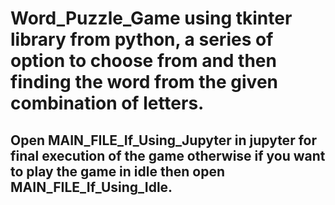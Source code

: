 # Word_Puzzle_Game using tkinter library from python, a series of option to choose from and then finding the word from the given combination of letters.
## Open MAIN_FILE_If_Using_Jupyter in jupyter for final execution of the game otherwise if you want to play the game in idle then open MAIN_FILE_If_Using_Idle.
